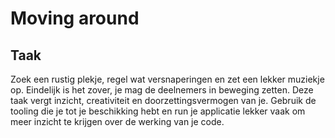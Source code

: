 # Moving around
## Taak
Zoek een rustig plekje, regel wat versnaperingen en zet een lekker muziekje op. Eindelijk is het zover, je mag de deelnemers in beweging zetten. Deze taak vergt inzicht, creativiteit en doorzettingsvermogen van je. Gebruik de tooling die je tot je beschikking hebt en run je applicatie lekker vaak om meer inzicht te krijgen over de werking van je code.

